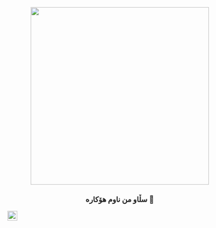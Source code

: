 <p align="center"> 
  <img src="https://cdn.dribbble.com/users/1059583/screenshots/4171367/coding-freak.gif" width="400" />
</p>

<h3 align="center"> سڵاو من ناوم هۆکارە 👋</h1>




<a href="https://discord.com/users/725407103916703755">
    <img align ="left" alt="Subodh's Discord" width="22px" src ="https://cdn.jsdelivr.net/npm/simple-icons@v3/icons/discord.svg" />
  </a>






